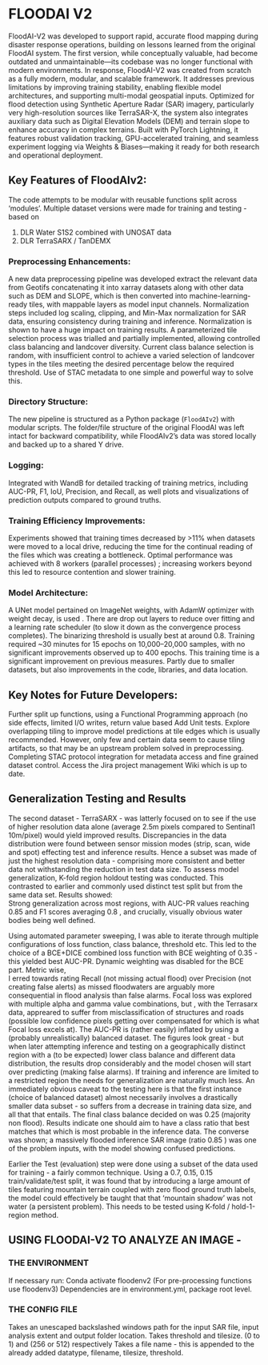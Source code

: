 # FLOODAI V2

FloodAI-V2 was developed to support rapid, accurate flood mapping during disaster response operations, building on lessons learned from the original FloodAI system. The first version, while conceptually valuable, had become outdated and unmaintainable—its codebase was no longer functional with modern environments. In response, FloodAI-V2 was created from scratch as a fully modern, modular, and scalable framework. It addresses previous limitations by improving training stability, enabling flexible model architectures, and supporting multi-modal geospatial inputs. Optimized for flood detection using Synthetic Aperture Radar (SAR) imagery, particularly very high-resolution sources like TerraSAR-X, the system also integrates auxiliary data such as Digital Elevation Models (DEM) and terrain slope to enhance accuracy in complex terrains. Built with PyTorch Lightning, it features robust validation tracking, GPU-accelerated training, and seamless experiment logging via Weights & Biases—making it ready for both research and operational deployment.

## Key Features of FloodAIv2:   
The code attempts to be modular with reusable functions split across ‘modules’.
Multiple dataset versions were made for training and testing - based on 
1) DLR Water S1S2 combined with UNOSAT data 
2) DLR TerraSARX / TanDEMX

### Preprocessing Enhancements:   
A new data preprocessing pipeline was developed extract the relevant data from Geotifs concatenating it into  xarray datasets along with other data such as DEM and SLOPE, which is then converted into machine-learning-ready tiles, with mappable layers as model input channels.
Normalization steps included   log scaling, clipping, and Min-Max normalization   for SAR data, ensuring consistency during training and inference. Normalization is shown to have a huge impact on training results.
A   parameterized tile selection process   was trialled and partially implemented, allowing controlled class balancing and landcover diversity.  Current class balance selection is random, with insufficient control to achieve a varied selection of landcover types in the tiles meeting the desired percentage below the required threshold. Use of  STAC metadata to one simple and powerful way to solve this.

### Directory Structure:   
The new pipeline is structured as a Python package (`FloodAIv2`) with modular scripts. The folder/file structure of the original FloodAI was left intact for backward compatibility, while FloodAIv2’s data was stored locally and backed up to a shared Y drive.  

### Logging:   
Integrated with   WandB   for detailed tracking of training metrics, including AUC-PR, F1, IoU, Precision, and Recall, as well plots and visualizations of prediction outputs compared to ground truths.

### Training Efficiency Improvements:    
 Experiments showed that training times decreased by   >11%   when datasets were moved to a local drive, reducing the time for the continual reading of the files which was creating a bottleneck.
Optimal performance was achieved with   8 workers (parallel processes)  ; increasing workers beyond this led to resource contention and slower training.  

### Model Architecture:    
 A  UNet model  pertained on ImageNet weights, with AdamW optimizer with weight decay, is used . There are drop out layers to reduce over fitting and a learning rate scheduler (to slow it down as the convergence process completes). The binarizing threshold is usually best at around 0.8.
Training required ~30 minutes for 15 epochs on 10,000–20,000 samples, with no significant improvements observed up to 400 epochs.  This training time is a significant improvement on previous measures. Partly due to smaller datasets, but also improvements in the code, libraries, and data location.

## Key Notes for Future Developers:    
Further split up functions, using a Functional Programming approach (no side effects, limited I/O writes, return value based
Add Unit tests.
Explore overlapping tiling to improve model predictions at tile edges which is usually recommended. However, only few and certain data seem to cause tiling artifacts, so that may be an upstream problem solved in preprocessing.
Completing STAC protocol integration for metadata access and fine grained dataset control.
Access the Jira project management Wiki which is up to date.

## Generalization Testing and Results  
  
The second dataset -  TerraSARX - was latterly focused on to see if the use of higher resolution data alone (average 2.5m pixels compared to Sentinal1 10m/pixel) would yield improved results. Discrepancies in the data distribution were found between sensor mission modes (strip, scan, wide and spot) effecting test and inference results. Hence a subset was made of just the highest resolution data - comprising more consistent and better data not withstanding the reduction in test data size.
To assess model generalization,   K-fold region holdout testing   was conducted. 
This contrasted to earlier and commonly used distinct test split but from the same data set.
Results showed:  
Strong generalization   across most regions, with AUC-PR values reaching   0.85   and F1 scores averaging   0.8 , and crucially, visually obvious water bodies being well defined.

Using automated parameter sweeping, I was able to iterate through multiple configurations of loss function, class balance, threshold etc. 
This led to the choice of a BCE+DICE combined loss function with BCE weighting of 0.35  - this yielded best AUC-PR. Dynamic weighting was disabled for the BCE part. Metric wise,  
I erred towards rating Recall (not missing actual flood) over Precision (not creating false alerts) as missed floodwaters are arguably more consequential in flood analysis than false alarms.
Focal loss was explored with multiple alpha and gamma value combinations, but , with the Terrasarx data, appreared to suffer from misclassification of structures and roads (possible low confidence pixels getting over compensated for which is what Focal loss excels at).
The AUC-PR is (rather easily) inflated by using a (probably unrealistically) balanced dataset. The figures look great - but when later attempting inference and testing  on a geographically distinct region  with a (to be expected)  lower class balance and different data distribution, the results drop considerably and the model chosen will start over predicting (making false alarms). If training and inference are limited to a restricted region the needs for generalization are naturally much less.
An immediately obvious caveat to the testing here is that the first instance (choice of balanced dataset) almost necessarily involves a drastically smaller data subset - so suffers from a decrease in training data size, and all that that entails.
The final class balance decided on was 0.25 (majority non flood).
Results indicate one should aim to have a class ratio that best matches that which is most probable in the inference data. The converse was shown;  a massively flooded inference SAR image (ratio 0.85 ) was one of the problem inputs, with the model showing confused predictions.

Earlier the Test (evaluation) step were done using a subset of the data used for training - a fairly common technique. Using a 0.7, 0.15, 0.15 train/validate/test split, it was found that by introducing a large amount of tiles featuring mountain terrain coupled with zero flood ground truth labels, the model could effectively be taught that that ‘mountain shadow’ was not water (a persistent problem). This needs to be tested using K-fold / hold-1-region method. 

## USING FLOODAI-V2 TO ANALYZE AN IMAGE - 

### THE ENVIRONMENT
If necessary run:
Conda activate floodenv2
(For pre-processing functions use floodenv3)
Dependencies are in  environment.yml, package root level.

### THE CONFIG FILE

Takes an unescaped  backslashed windows path for the input SAR file, input analysis extent and output folder location.
Takes threshold and tilesize. (0 to 1) and (256 or 512) respectively
Takes a file name - this is appended to the already added datatype, filename, tilesize, threshold.
 